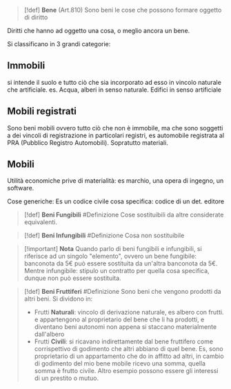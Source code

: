 >[!def] **Bene** (Art.810)
>Sono beni le cose che possono formare oggetto di diritto

Diritti che hanno ad oggetto una cosa, o meglio ancora un bene.

Si classificano in 3 grandi categorie:

## Immobili
si intende il suolo e tutto ciò che sia incorporato ad esso in vincolo naturale che artificiale.
es. Acqua, alberi in senso naturale. Edifici in senso artificiale
## Mobili registrati
Sono beni mobili ovvero tutto ciò che non è immobile, ma che sono soggetti a dei vincoli di registrazione in particolari registri, es automobile registrata al PRA (Pubblico Registro Automobili).
Sopratutto materiali.
## Mobili 
Utilità economiche prive di materialità: es marchio, una opera di ingegno, un software.


Cose generiche: Es un codice civile
cosa specifica: codice di un det. editore

>[!def] **Beni Fungibili** #Definizione 
Cose sostituibili da altre considerate equivalenti.

>[!def] **Beni Infungibili** #Definizione 
>Cosa non sostituibile

>[!important] **Nota**
>Quando parlo di beni fungibili e infungibili, si riferisce ad un singolo "elemento", ovvero un bene fungibile: banconota da 5€ può essere sostituita da un'altra banconota da 5€.
>Mentre infungibile: stipulo un contratto per quella cosa specifica, dunque non può essere sostituita.

>[!def] **Beni Fruttiferi** #Definizione 
> Sono beni che vengono prodotti da altri beni.
> Si dividono in:
> - Frutti **Naturali**: vincolo di derivazione naturale, es albero con frutti. e appartengono al proprietario del bene che li ha prodotti, e diventano beni autonomi non appena si staccano materialmente dall'albero
> - Frutti **Civili**:  si ricavano indirettamente dal bene fruttifero come corrispettivo di godimento che altri abbiano di quel bene. Es, sono proprietario di un appartamento che do in affitto ad altri, in cambio di godimento del mio bene mobile ricevo una somma, quella somma è frutto civile. Altro esempio possono essere gli interessi di un prestito o mutuo.